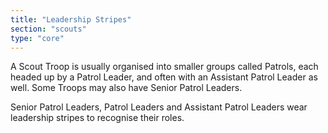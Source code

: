 ```yaml
---
title: "Leadership Stripes"
section: "scouts"
type: "core"
---
```


A Scout Troop is usually organised into smaller groups called Patrols, each headed up by a Patrol Leader, and often with an Assistant Patrol Leader as well. Some Troops may also have Senior Patrol Leaders.

Senior Patrol Leaders, Patrol Leaders and Assistant Patrol Leaders wear leadership stripes to recognise their roles.
